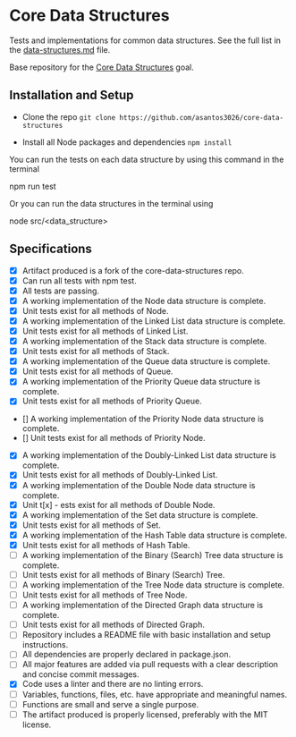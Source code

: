 # Core Data Structures

Tests and implementations for common data structures. See the full list in the [data-structures.md](data-structures.md) file.

Base repository for the [Core Data Structures](http://jsdev.learnersguild.org/goals/128) goal.

## Installation and Setup

- Clone the repo
```git clone https://github.com/asantos3026/core-data-structures```

- Install all Node packages and dependencies
```npm install```

You can run the tests on each data structure by using this command in the terminal

npm run test

Or you can run the data structures in the terminal using 

node src/<data_structure>

## Specifications

- [x] Artifact produced is a fork of the core-data-structures repo.
- [x] Can run all tests with npm test.
- [x] All tests are passing.
- [x] A working implementation of the Node data structure is complete.
- [x] Unit tests exist for all methods of Node.
- [x] A working implementation of the Linked List data structure is complete.
- [x] Unit tests exist for all methods of Linked List.
- [x] A working implementation of the Stack data structure is complete.
- [x] Unit tests exist for all methods of Stack.
- [x] A working implementation of the Queue data structure is complete.
- [x] Unit tests exist for all methods of Queue.
- [x] A working implementation of the Priority Queue data structure is complete.
- [x] Unit tests exist for all methods of Priority Queue.
- [] A working implementation of the Priority Node data structure is complete.
- [] Unit tests exist for all methods of Priority Node.
- [x] A working implementation of the Doubly-Linked List data structure is complete.
- [x] Unit tests exist for all methods of Doubly-Linked List.
- [x] A working implementation of the Double Node data structure is complete.
- [x] Unit t[x] - ests exist for all methods of Double Node.
- [x] A working implementation of the Set data structure is complete.
- [x] Unit tests exist for all methods of Set.
- [x] A working implementation of the Hash Table data structure is complete.
- [x] Unit tests exist for all methods of Hash Table.
- [ ] A working implementation of the Binary (Search) Tree data structure is complete.
- [ ] Unit tests exist for all methods of Binary (Search) Tree.
- [ ] A working implementation of the Tree Node data structure is complete.
- [ ] Unit tests exist for all methods of Tree Node.
- [ ] A working implementation of the Directed Graph data structure is complete.
- [ ] Unit tests exist for all methods of Directed Graph.
- [ ] Repository includes a README file with basic installation and setup instructions.
- [ ] All dependencies are properly declared in package.json.
- [ ] All major features are added via pull requests with a clear description and concise commit messages.
- [x] Code uses a linter and there are no linting errors.
- [ ] Variables, functions, files, etc. have appropriate and meaningful names.
- [ ] Functions are small and serve a single purpose.
- [ ] The artifact produced is properly licensed, preferably with the MIT license.
